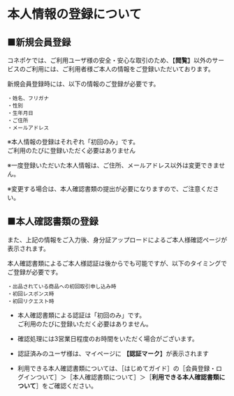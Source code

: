 # 本人情報の登録について

## ■新規会員登録

コネポケでは、ご利用ユーザ様の安全・安心な取引のため、【**閲覧**】以外のサービスのご利用には、ご利用者様ご本人の情報をご登録いただいております。

新規会員登録時には、以下の情報のご登録が必要です。

    ・姓名、フリガナ  
    ・性別  
    ・生年月日  
    ・ご住所  
    ・メールアドレス

※本人情報の登録はそれぞれ「初回のみ」です。  
ご利用のたびに登録いただく必要はありません

※一度登録いただいた本人情報は、ご住所、メールアドレス以外は変更できません。

※変更する場合は、本人確認書類の提出が必要になりますので、ご注意ください。

## ■本人確認書類の登録

また、上記の情報をご入力後、身分証アップロードによるご本人様確認ページが表示されます。

本人確認書類によるご本人様認証は後からでも可能ですが、以下のタイミングでご登録が必要です。

    ・出品されている商品への初回取引申し込み時
    ・初回レスポンス時
    ・初回リクエスト時

- 本人確認書類による認証は「初回のみ」です。  
ご利用のたびに登録いただく必要はありません。

- 確認処理には3営業日程度のお時間をいただく場合がございます。

- 認証済みのユーザ様は、マイページに **【認証マーク**】が表示されます

- 利用できる本人確認書類については、［はじめてガイド］の［会員登録・ログインついて］＞［本人確認書類について］＞［**利用できる本人確認書類について**］をご確認ください。
